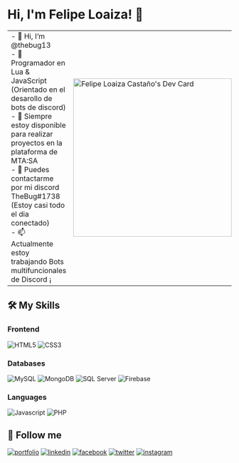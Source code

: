 # Hi, I'm Felipe Loaiza! 👋

|   |   |
| ------------ | ------------ |
| - 👋 Hi, I’m @thebug13 <br>- 👀 Programador en Lua & JavaScript (Orientado en el desarollo de bots de discord) <br>- 🌱 Siempre estoy disponible para realizar proyectos en la plataforma de MTA:SA <br>- 💞️ Puedes contactarme por mi discord TheBug#1738 (Estoy casi todo el dia conectado) <br>- 📫 Actualmente estoy trabajando Bots multifuncionales de Discord ¡ | <a href="https://app.daily.dev/thebug13"><img src="https://api.daily.dev/devcards/v2/AQARqwtCK5vLs7n1l56xf.png?r=3jx&type=default" width="356" alt="Felipe Loaiza Castaño's Dev Card"/></a> |

## 🛠 My Skills

### Frontend
![HTML5](https://img.shields.io/badge/HTML5-ee5f27?style=for-the-badge&logo=html5&logoColor=white)
![CSS3](https://img.shields.io/badge/CSS3-0090d1?style=for-the-badge&logo=css3&logoColor=white)

### Databases
![MySQL](https://img.shields.io/badge/MySQL-da8705?style=for-the-badge&logo=mysql&logoColor=white)
![MongoDB](https://img.shields.io/badge/MongoDB-259243?style=for-the-badge&logo=mongodb&logoColor=white)
![SQL Server](https://img.shields.io/badge/SQL%20Server-a52931?style=for-the-badge&logo=microsoft-sql-server&logoColor=white)
![Firebase](https://img.shields.io/badge/Firebase-f2c200?style=for-the-badge&logo=firebase&logoColor=ec7a08)

### Languages
![Javascript](https://img.shields.io/badge/Javascript-ead41c?style=for-the-badge&logo=javascript&logoColor=black)
![PHP](https://img.shields.io/badge/PHP-808bb6?style=for-the-badge&logo=php&logoColor=white)



## 🔗 Follow me
[![portfolio](https://img.shields.io/badge/my_portfolio-000?style=flat-square&logo=ko-fi&logoColor=white)](https://felipeloaiza.me/)
[![linkedin](https://img.shields.io/badge/linkedin-0A66C2?style=flat-square&logo=linkedin&logoColor=white)](https://www.linkedin.com/in/felipe-loaiza-casta%C3%B1o-114270258/)
[![facebook](https://img.shields.io/badge/facebook-1DA1F2?style=flat-square&logo=facebook&logoColor=white)](https://www.facebook.com/felipe.loaizacastano.3)
[![twitter](https://img.shields.io/badge/twitter-1DA1F2?style=flat-square&logo=twitter&logoColor=white)](https://twitter.com/FelipeLoaiza_)
[![instagram](https://img.shields.io/badge/instagram-dd2a7b?style=flat-square&logo=instagram&logoColor=white)](https://instagram.com/fel_loiza13?igshid=NTA5ZTk1NTc=)



